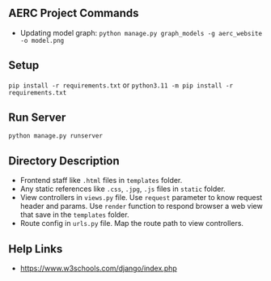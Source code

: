 ## AERC Project Commands

- Updating model graph: `python manage.py graph_models -g aerc_website -o model.png`

## Setup

`pip install -r requirements.txt`
or
`python3.11 -m pip install -r requirements.txt`

## Run Server

`python manage.py runserver`

## Directory Description

- Frontend staff like `.html` files in `templates` folder.
- Any static references like `.css`, `.jpg`, `.js` files in `static` folder.
- View controllers in `views.py` file. Use `request` parameter to know request header and params. Use `render` function to respond browser a web view that save in the `templates` folder.
- Route config in `urls.py` file. Map the route path to view controllers.

## Help Links

- https://www.w3schools.com/django/index.php
